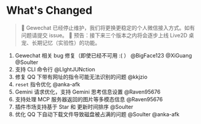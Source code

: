 # What's Changed

> 🙁 Gewechat 已经停止维护，我们将更换更稳定的个人微信接入方式。如有问题请提交 issue。
> 🧐 预告：接下来三个版本之内将会逐步上线 Live2D 桌宠、长期记忆（实验性）的功能。

1. Gewechat 相关 bug 修复（即使已经不可用 :( ） @BigFace123 @XiGuang @Soulter
2. 支持 CLI 命令行 @LIghtJUNction
3. 修复 QQ 下带有网址的指令可能无法识别的问题 @kkjzio
4. `reset` 指令优化 @anka-afk
5. Gemini 请求优化，支持 Gemini 思考信息设置 @Raven95676
6. 支持处理 MCP 服务器返回的图片等多模态信息 @Raven95676
7. 插件市场支持基于 Star 和 更新时间排序 @Soulter
8. 优化 QQ 下自动下载文件导致磁盘被占满的问题 @Soulter @anka-afk